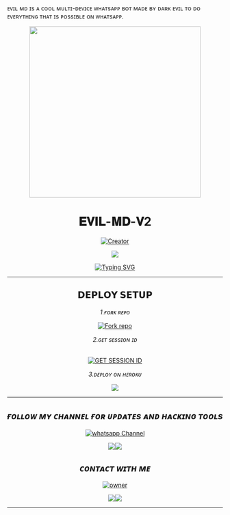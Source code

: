 ᴇᴠɪʟ ᴍᴅ ɪs ᴀ ᴄᴏᴏʟ ᴍᴜʟᴛɪ-ᴅᴇᴠɪᴄᴇ ᴡʜᴀᴛsᴀᴘᴘ ʙᴏᴛ  ᴍᴀᴅᴇ ʙʏ ᴅᴀʀᴋ ᴇᴠɪʟ ᴛᴏ ᴅᴏ ᴇᴠᴇʀʏᴛʜɪɴɢ ᴛʜᴀᴛ ɪs ᴘᴏssɪʙʟᴇ ᴏɴ ᴡʜᴀᴛsᴀᴘᴘ.

<div align="center" class= "main"> 
  <img src="https://telegra.ph/file/1271d54767e6d0c21855a.jpg" width="400" height="400"/>
  <h1>𝐄𝐕𝐈𝐋-𝐌𝐃-𝐕2</h1>
  <a href="https://github.com/Itxxevil"><img title="Creator" src="https://img.shields.io/badge/Creator-Dark Evil-red.svg?style=for-the-badge&logo=github"></a>
<br>

<a><img src='https://i.imgur.com/LyHic3i.gif'/></a>
      
<div align="center">
<a href="https://git.io/typing-svg"><img src="https://readme-typing-svg.demolab.com?font=Black+Ops+One&size=50&pause=1000&color=1BAFBAFF&center=true&width=900&height=100&lines=𝑬𝑽𝑰𝑳-𝑴𝑫;𝑾𝑯𝑨𝑻𝑺𝑨𝑷𝑷+𝑩𝑶𝑻;𝑪𝑹𝑬𝑨𝑻𝑬𝑫+𝑩𝒀+𝑫𝑨𝑹𝑲 𝑬𝑽𝑰𝑳" alt="Typing SVG" /></a>
  </p>

***

## 𝗗𝗘𝗣𝗟𝗢𝗬 𝗦𝗘𝗧𝗨𝗣

*_1.ғᴏʀᴋ ʀᴇᴘᴏ_*

 <a href='https://github.com/Itxxevil/EVIL-MD-V2/fork' target="_blank"><img alt='Fork repo' src='https://img.shields.io/badge/Fork Repo-100000?style=for-the-badge&logo=scan&logoColor=white&labelColor=black&color=blue'/></a>
 
*_2.ɢᴇᴛ sᴇssɪᴏɴ ɪᴅ_*

 <br>
<a href='https://replit.com/@RahmanUllah1/EVIL-MD-V2-SESSION-PAIRING-CODE?v=1/pair' target="_blank"><img alt='GET SESSION ID' src='https://img.shields.io/badge/Session_id-100000?style=for-the-badge&logo=scan&logoColor=white&labelColor=black&color=orange'/></a>

*_3.ᴅᴇᴘʟᴏʏ ᴏɴ ʜᴇʀᴏᴋᴜ_*

 <a href="https://dashboard.heroku.com/new?template=https://github.com/Itxxevil/EVIL-MD-V2"><img src="https://img.shields.io/badge/heroku-9d7acc?style=for-the-badge&logo=heroku&logoColor=430098"></a>
***

## *_ғᴏʟʟᴏᴡ  ᴍʏ ᴄʜᴀɴɴᴇʟ ғᴏʀ ᴜᴘᴅᴀᴛᴇs  ᴀɴᴅ ʜᴀᴄᴋɪɴɢ ᴛᴏᴏʟs_*

<a href="https://whatsapp.com/channel/0029Va8TzeF0AgW8dVET3U1w" target="_blank">
    <img alt="whatsapp Channel" src="https://img.shields.io/badge/ Whatsapp Support Channel -25D366?style=for-the-badge&logo=whatsapp&logoColor=white" />
  </a>
</p>
<a><img src='https://i.imgur.com/LyHic3i.gif'/></a><a><img src='https://i.imgur.com/LyHic3i.gif'/></a>

## *_ᴄᴏɴᴛᴀᴄᴛ ᴡɪᴛʜ ᴍᴇ_*

<a href="https://wa.me/923319709781" target="_blank">
    <img alt="owner" src="https://img.shields.io/badge/ Whatsapp Number -25D366?style=for-the-badge&logo=whatsapp&logoColor=white" />
  </a>
</p>
<a><img src='https://i.imgur.com/LyHic3i.gif'/></a><a><img src='https://i.imgur.com/LyHic3i.gif'/></a>

***





